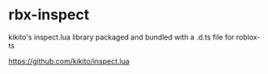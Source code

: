 # rbx-inspect
kikito's inspect.lua library packaged and bundled with a .d.ts file for roblox-ts

https://github.com/kikito/inspect.lua